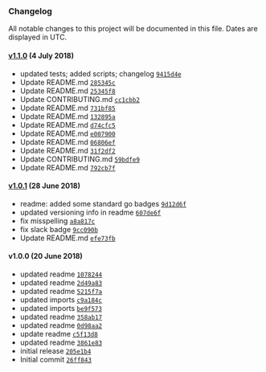 ### Changelog

All notable changes to this project will be documented in this file. Dates are displayed in UTC.

#### [v1.1.0](https://github.com/hexonet/go-sdk/compare/v1.0.1...v1.1.0) (4 July 2018)

- updated tests; added scripts; changelog [`9415d4e`](https://github.com/hexonet/go-sdk/commit/9415d4e8f9e0db44fc252b43dbac5e021d988943)
- Update README.md [`285345c`](https://github.com/hexonet/go-sdk/commit/285345cd882f4a1417995930b200fe6d3dbac8f0)
- Update README.md [`25345f8`](https://github.com/hexonet/go-sdk/commit/25345f80c9d3b71273a28493f6839796cecaa727)
- Update CONTRIBUTING.md [`cc1cbb2`](https://github.com/hexonet/go-sdk/commit/cc1cbb2e16a8740fa0236b63a1474d9161b04cd2)
- Update README.md [`731bf85`](https://github.com/hexonet/go-sdk/commit/731bf8584526c7be4962894e29b1e616f3d830a0)
- Update README.md [`132895a`](https://github.com/hexonet/go-sdk/commit/132895aa28ba90a42ad62a91a8c2855d6d372999)
- Update README.md [`d74cfc5`](https://github.com/hexonet/go-sdk/commit/d74cfc584c746719566a07ae63bab0f7a7da0d68)
- Update README.md [`e007900`](https://github.com/hexonet/go-sdk/commit/e007900b3e5c1907ba0682343c9f2253f7742b03)
- Update README.md [`06806ef`](https://github.com/hexonet/go-sdk/commit/06806ef58699fac27869c7ab70d2a69fa4a79f00)
- Update README.md [`31f2df2`](https://github.com/hexonet/go-sdk/commit/31f2df2cc9071176f3a9c231ed5715a9e1a31823)
- Update CONTRIBUTING.md [`59bdfe9`](https://github.com/hexonet/go-sdk/commit/59bdfe989caa5b6788f2e92d3188a866f6ae0917)
- Update README.md [`792cb7f`](https://github.com/hexonet/go-sdk/commit/792cb7fb6f91583f1fcbfdc2ed8b5295caf5a572)

#### [v1.0.1](https://github.com/hexonet/go-sdk/compare/v1.0.0...v1.0.1) (28 June 2018)

- readme: added some standard go badges [`9d12d6f`](https://github.com/hexonet/go-sdk/commit/9d12d6fda2053258188aa0edefc4b75e458ab159)
- updated versioning info in readme [`607de6f`](https://github.com/hexonet/go-sdk/commit/607de6f787df016f42216e38dcee5a22f4042093)
- fix misspelling [`a8a817c`](https://github.com/hexonet/go-sdk/commit/a8a817c729ad118b9598165bb95cf81a919e8124)
- fix slack badge [`9cc090b`](https://github.com/hexonet/go-sdk/commit/9cc090b845a7c482ebe095f31cee73e1cd6a491e)
- Update README.md [`efe73fb`](https://github.com/hexonet/go-sdk/commit/efe73fb57039d0d101a96c5171b862493b3a3adf)

#### v1.0.0 (20 June 2018)

- updated readme [`1078244`](https://github.com/hexonet/go-sdk/commit/107824423f630da8978afacbf5cac5c1c31331e4)
- updated readme [`2d49a83`](https://github.com/hexonet/go-sdk/commit/2d49a83bf9275b2bbd6a42b2aee1b06b0878b230)
- updated readme [`5215f7a`](https://github.com/hexonet/go-sdk/commit/5215f7a1f6e1e195f692ea9ecffe444f23a47627)
- updated imports [`c9a184c`](https://github.com/hexonet/go-sdk/commit/c9a184cf865de416e747ac637a0b9d99ea60b0e7)
- updated imports [`be9f573`](https://github.com/hexonet/go-sdk/commit/be9f57375d5777075f2268e23d70eb47650f1bd1)
- updated readme [`358ab17`](https://github.com/hexonet/go-sdk/commit/358ab17bdb082a9f3b4c40d37fc07a1c4105ee45)
- updated readme [`0d98aa2`](https://github.com/hexonet/go-sdk/commit/0d98aa26a89b69d9a4a0a29942e25b6de5979f4a)
- update readme [`c5f13d8`](https://github.com/hexonet/go-sdk/commit/c5f13d8db64cbf3af6f753cec5d0b9359b439a69)
- updated readme [`3861e83`](https://github.com/hexonet/go-sdk/commit/3861e83ca2edb12b18e79a601f310c5168b90c08)
- initial release [`205e1b4`](https://github.com/hexonet/go-sdk/commit/205e1b4db0404d69567970bd9793a255e5470136)
- Initial commit [`26ff843`](https://github.com/hexonet/go-sdk/commit/26ff843470f09df434dc4b5d1ee32d2e9115858a)

